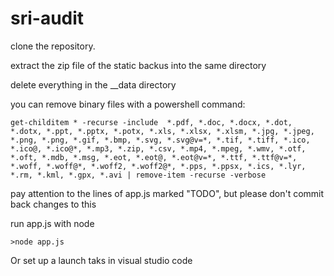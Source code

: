# sri-audit

clone the repository. 

extract the zip file of the static backus into the same directory

delete everything in the __data directory

you can remove binary files with a powershell command:

    get-childitem * -recurse -include  *.pdf, *.doc, *.docx, *.dot, *.dotx, *.ppt, *.pptx, *.potx, *.xls, *.xlsx, *.xlsm, *.jpg, *.jpeg, *.png, *.png, *.gif, *.bmp, *.svg, *.svg@v=*, *.tif, *.tiff, *.ico, *.ico@, *.ico@*, *.mp3, *.zip, *.csv, *.mp4, *.mpeg, *.wmv, *.otf, *.oft, *.mdb, *.msg, *.eot, *.eot@, *.eot@v=*, *.ttf, *.ttf@v=*, *.woff, *.woff@*, *.woff2, *.woff2@*, *.pps, *.ppsx, *.ics, *.lyr, *.rm, *.kml, *.gpx, *.avi | remove-item -recurse -verbose

pay attention to the lines of app.js marked "TODO", but please don't commit back changes to this

run app.js with node

    >node app.js

Or set up a launch taks in visual studio code
